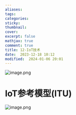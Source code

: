 ```yaml
---
aliases: 
tags: 
categories:
sticky:
thumbnail:
cover: 
excerpt: false
mathjax: true
comment: true
title: 12-IoT技术
date:  2023-12-18 10:12
modified:  2024-01-06 20:01
---
```


![image.png](https://chillcharlie-img.oss-cn-hangzhou.aliyuncs.com/image%2F2023%2F12%2F18%2F10-22-09-e5dd2143937ac1a1850ecbdb7c1202fa-20231218102207-8a034b.png)

# IoT参考模型(ITU)

![image.png](https://chillcharlie-img.oss-cn-hangzhou.aliyuncs.com/image%2F2023%2F12%2F18%2F10-37-04-c49a4b8495cc92ae950e542342d9e62b-20231218103704-4650c3.png)
